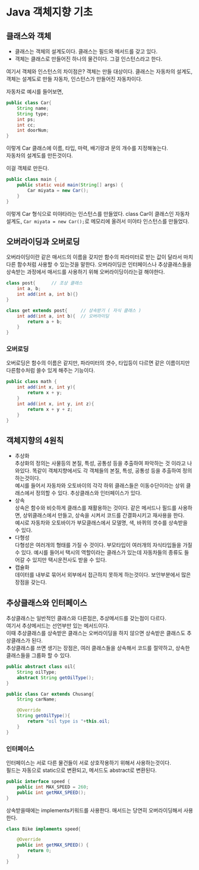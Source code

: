 # Java 객체지향 기초

## 클래스와 객체
- 클래스는 객체의 설계도이다. 클래스는 필드와 메서드를 갖고 있다.     
- 객체는 클래스로 만들어진 하나의 물건이다. 그걸 인스턴스라고 한다.

여기서 객체와 인스턴스의 차이점은?
객체는 만들 대상이다. 클래스는 자동차의 설계도, 객체는 설계도로 만들 자동차, 인스턴스가 만들어진 자동차이다.

자동차로 예시를 들어보면,
```java
public class Car{
    String name;
    String type;
    int ps;
    int cc;
    int doorNum;
}
```
이렇게 Car 클래스에 이름, 타입, 마력, 배기량과 문의 개수를 지정해놓는다.     
자동차의 설계도를 만든것이다.

이걸 객체로 만든다.
```java
public class main {
    public static void main(String[] args) {
        Car miyata = new Car();
    }
}
```
이렇게 Car 형식으로 미야타라는 인스턴스를 만들었다.
class Car이 클래스인 자동차 설계도,
```Car miyata = new Car();```로 메모리에 올려서 미야타 인스턴스를 만들었다.

## 오버라이딩과 오버로딩
오버라이딩이란 같은 매서드의 이름을 갖지만 함수의 파라미터로 받는 값이 달라서 마치 다른 함수처럼 사용할 수 있는것을 말한다.
오버라이딩은 인터페이스나 추상클래스들을 상속받는 과정에서 매서드를 사용하기 위해 오버라이딩이라는걸 해야한다.
```java
class post{      // 조상 클래스
    int a, b;
    int add(int a, int b){}
}

class get extends post{     // 상속받기 ( 자식 클래스 )
    int add(int a, int b){  // 오버라이딩
        return a + b;
    }
}
```
### 오버로딩
오버로딩은 함수의 이름은 같지만, 파라미터의 갯수, 타입등이 다르면 같은 이름이지만 다른함수처럼 쓸수 있게 해주는 기능이다.
```java
public class math {
    int add(int x, int y){
        return x + y;
    }
    int add(int x, int y, int z){
        return x + y + z;
    }
}
```

## 객체지향의 4원칙
- 추상화    
추상화의 정의는 사물등의 본질, 특성, 공통성 등을 추출하여 파악하는 것 이라고 나와있다. 똑같이 객체지향에서도 각 객체들의 본질, 특성, 공통성 등을 추출하여 정의하는것이다.      
예시를 들어서 자동차와 오토바이의 각각 하위 클래스들은 이동수단이라는 상위 클래스에서 정의할 수 있다.  추상클래스와 인터페이스가 있다.
- 상속      
상속은 함수와 비슷하게 클래스를 재활용하는 것이다. 같은 메서드나 필드를 사용하면, 상위클래스에서 만들고, 상속을 시켜서 코드를 간결화시키고 재사용을 한다.    
예시로  자동차와 오토바이가 부모클래스에서 모델명, 색, 바퀴의 갯수를 상속받을 수 있다.
- 다형성    
다형성은 여러개의 형태를 가질 수 것이다. 부모타입이 여러개의 자식타입들을 가질수 있다. 예시를 들어서 택시의 역할이라는 클래스가 있는데 자동차들의 종류도 들어갈 수 있지만 택시운전사도 받을 수 있다.
- 캡슐화       
데이터를 내부로 묶어서 외부에서 접근하지 못하게 하는것이다. 보안부분에서 많은 장점을 갖는다.

## 추상클래스와 인터페이스
추상클래스는 일반적인 클래스와 다른점은, 추상메서드를 갖는점이 다르다.   
여기서 추상메서드는 선언부만 있는 메서드이다.      
이때 추상클래스를 상속받은 클래스는 오버라이딩을 하지 않으면 상속받은 클래스도 추상클래스가 된다.      
추상클래스를 쓰면 생기는 장점은, 여러 클래스들을 상속해서 코드를 절약하고, 상속한 클래스들을 그룹화 할 수 있다.
```java
public abstract class oil{
    String oilType;
    abstract String getOilType();
}
```

```java
public class Car extends Chusang{
    String carName;

    @Override
    String getOilType(){
        return "oil type is "+this.oil;
    }
}
```

### 인터페이스 
인터페이스는 서로 다른 물건들이 서로 상호작용하기 위해서 사용하는것이다.         
필드는 자동으로 static으로 변환되고, 메서드도 abstract로 변환된다.
```java
public interface speed {
    public int MAX_SPEED = 260;
    public int getMAX_SPEED();
}
```
상속받을때에는 implements키워드를 사용한다. 매서드는 당연히 오버라이딩해서 사용한다.
```java
class Bike implements speed{

    @Override
    public int getMAX_SPEED() {
        return 0;
    }
}
```
